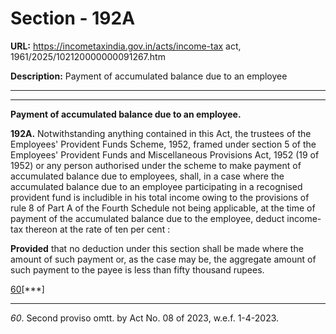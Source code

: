 # Section - 192A

**URL:** https://incometaxindia.gov.in/acts/income-tax act, 1961/2025/102120000000091267.htm

**Description:** Payment of accumulated balance due to an employee

---

****

**Payment of accumulated balance due to an employee.**

**192A.** Notwithstanding anything contained in this Act, the trustees of the Employees' Provident Funds Scheme, 1952, framed under section 5 of the Employees' Provident Funds and Miscellaneous Provisions Act, 1952 (19 of 1952) or any person authorised under the scheme to make payment of accumulated balance due to employees, shall, in a case where the accumulated balance due to an employee participating in a recognised provident fund is includible in his total income owing to the provisions of rule 8 of Part A of the Fourth Schedule not being applicable, at the time of payment of the accumulated balance due to the employee, deduct income-tax thereon at the rate of ten per cent :

**Provided** that no deduction under this section shall be made where the amount of such payment or, as the case may be, the aggregate amount of such payment to the payee is less than fifty thousand rupees.

[60](javascript:ShowFootnote\('fn60'\);)[***]

* * *

_60_. Second proviso omtt. by Act No. 08 of 2023, w.e.f. 1-4-2023.